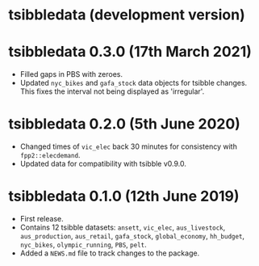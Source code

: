 # tsibbledata (development version)

# tsibbledata 0.3.0 (17th March 2021)

* Filled gaps in PBS with zeroes.
* Updated `nyc_bikes` and `gafa_stock` data objects for tsibble changes. This
  fixes the interval not being displayed as 'irregular'.

# tsibbledata 0.2.0 (5th June 2020)

* Changed times of `vic_elec` back 30 minutes for consistency with `fpp2::elecdemand`.
* Updated data for compatibility with tsibble v0.9.0.

# tsibbledata 0.1.0 (12th June 2019)

* First release.
* Contains 12 tsibble datasets: `ansett`, `vic_elec`, `aus_livestock`, `aus_production`, `aus_retail`, `gafa_stock`, `global_economy`, `hh_budget`, `nyc_bikes`, `olympic_running`, `PBS`, `pelt`.
* Added a `NEWS.md` file to track changes to the package.
